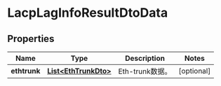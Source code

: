 
# LacpLagInfoResultDtoData

## Properties
Name | Type | Description | Notes
------------ | ------------- | ------------- | -------------
**ethtrunk** | [**List&lt;EthTrunkDto&gt;**](EthTrunkDto.md) | Eth-trunk数据。 |  [optional]



